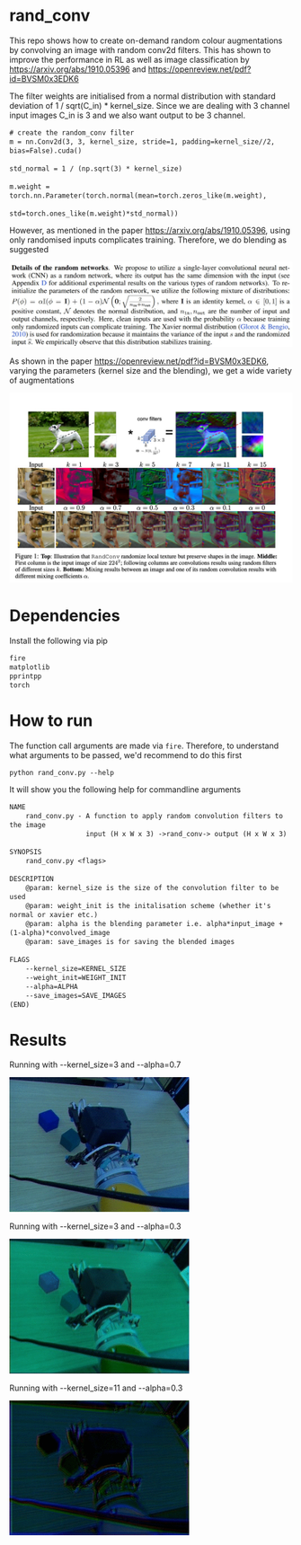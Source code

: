 # rand_conv

This repo shows how to create on-demand random colour augmentations by convolving an image with random conv2d filters. This has shown to improve the performance in RL as well as image classification by https://arxiv.org/abs/1910.05396 and https://openreview.net/pdf?id=BVSM0x3EDK6

The filter weights are initialised from a normal distribution with standard deviation of 1 / sqrt(C_in) * kernel_size. Since we are dealing with 3 channel input images C_in is 3 and we also want output to be 3 channel.

```
# create the random_conv filter 
m = nn.Conv2d(3, 3, kernel_size, stride=1, padding=kernel_size//2, bias=False).cuda()

std_normal = 1 / (np.sqrt(3) * kernel_size)

m.weight = torch.nn.Parameter(torch.normal(mean=torch.zeros_like(m.weight), 
                                            std=torch.ones_like(m.weight)*std_normal))
```

However, as mentioned in the paper https://arxiv.org/abs/1910.05396, using only randomised inputs complicates training. Therefore, we do blending as suggested 

![blending](images_for_readme/clean_init.jpg)

As shown in the paper https://openreview.net/pdf?id=BVSM0x3EDK6, varying the parameters (kernel size and the blending), we get a wide variety of augmentations

![blending](images_for_readme/rand_conv_illus.jpg)

# Dependencies

Install the following via pip

```
fire
matplotlib
pprintpp
torch
```

# How to run 

The function call arguments are made via `fire`. Therefore, to understand what arguments to be passed, we'd recommend to do this first

```
python rand_conv.py --help
```

It will show you the following help for commandline arguments

```
NAME
    rand_conv.py - A function to apply random convolution filters to the image 
                   input (H x W x 3) ->rand_conv-> output (H x W x 3)

SYNOPSIS
    rand_conv.py <flags>

DESCRIPTION
    @param: kernel_size is the size of the convolution filter to be used 
    @param: weight_init is the initalisation scheme (whether it's normal or xavier etc.) 
    @param: alpha is the blending parameter i.e. alpha*input_image + (1-alpha)*convolved_image 
    @param: save_images is for saving the blended images

FLAGS
    --kernel_size=KERNEL_SIZE
    --weight_init=WEIGHT_INIT
    --alpha=ALPHA
    --save_images=SAVE_IMAGES
(END)
```
# Results 

Running with --kernel_size=3 and --alpha=0.7

![k=3,alpha=0.7](images_for_readme/rand_conv_k3_a7e-1.gif)

Running with --kernel_size=3 and --alpha=0.3

![k=3,alpha=0.7](images_for_readme/rand_conv_k3_a0.3.gif)

Running with --kernel_size=11 and --alpha=0.3

![k=3,alpha=0.7](images_for_readme/rand_conv_k11_a3e-1.gif)